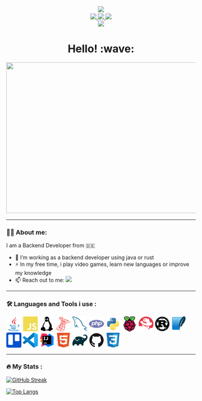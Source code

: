 <div id="header" align="center">
  <img src="https://media4.giphy.com/media/hS42TuYYnANLFR9IRQ/giphy_s.gif?cid=ecf05e474c8qp1s5qy0a5ckmkgx8a039ia9qxcffxt97ewaq&ep=v1_stickers_search&rid=giphy_s.gif&ct=ts" width="100"/>
  <div id="badges">
    <a href="https://discord.gg/XDJ6a6VXYH">
      <img src="https://img.shields.io/badge/Discord-7289da?style=for-the-badge&logo=discord"/>
    </a>
    <a href="https://jxson.de">
      <img src="https://img.shields.io/badge/About--me-A5668B?style=for-the-badge&logo=pinboard">
    </a>
    <a href="https://www.youtube.com/channel/UCdJAYw6Johc6eK_4vKiTayw">
      <img src="https://img.shields.io/badge/Youtube-red?style=for-the-badge&logo=youtube">
    </a>
  </div>
  <img src="https://komarev.com/ghpvc/?username=dev-json&style=for-the-badge&color=A43B3B"/>
  <h1>
    Hello! :wave:
  </h1>
</div>
<div align="center">
  <img src="https://media.giphy.com/media/dWesBcTLavkZuG35MI/giphy.gif" width="600" height="400"/>
</div>

---

### :man_technologist: About me:
I am a Backend Developer from :de: 
- :telescope: I’m working as a backend developer using java or rust
- :zap: In my free time, i play video games, learn new languages or improve my knowledge
- :mailbox: Reach out to me: <a href="mailto::jason.mey11@gmail.com"> <img src="https://img.shields.io/badge/Mail-1bbcfa?style=flat&logo=gmail&logoColor=ffffff"> </a>

---

### :hammer_and_wrench: Languages and Tools i use :
<div>
  <img src="https://github.com/devicons/devicon/blob/master/icons/java/java-original.svg" alt="Java" width="40" height="40">
  <img src="https://github.com/devicons/devicon/blob/master/icons/javascript/javascript-plain.svg" alt="Javascript" width="40" height="40">
  <img src="https://github.com/devicons/devicon/blob/master/icons/linux/linux-plain.svg" alt="Linux" width="40" height="40">
  <img src="https://github.com/devicons/devicon/blob/master/icons/microsoftsqlserver/microsoftsqlserver-plain.svg" alt="Microsoft SQL Server" width="40" height="40">
  <img src="https://github.com/devicons/devicon/blob/master/icons/mysql/mysql-original.svg" alt="MySQL" width="40" height="40">
  <img src="https://github.com/devicons/devicon/blob/master/icons/php/php-plain.svg" alt="PHP" width="40" height="40">
  <img src="https://github.com/devicons/devicon/blob/master/icons/python/python-original.svg" alt="Python" width="40" height="40">
  <img src="https://github.com/devicons/devicon/blob/master/icons/raspberrypi/raspberrypi-original.svg" alt="Raspberry Pi" width="40" height="40">
  <img src="https://github.com/devicons/devicon/blob/master/icons/redhat/redhat-plain.svg" alt="RedHat" width="40" height="40">
  <img src="https://github.com/devicons/devicon/blob/master/icons/rust/rust-original.svg" alt="Rust" width="40" height="40">
  <img src="https://github.com/devicons/devicon/blob/master/icons/sqlite/sqlite-original.svg" alt="SQLite" width="40" height="40">
  <img src="https://github.com/devicons/devicon/blob/master/icons/trello/trello-plain.svg" alt="Trello" width="40" height="40">
  <img src="https://github.com/devicons/devicon/blob/master/icons/vscode/vscode-original.svg" alt="VSCode" width="40" height="40">
  <img src="https://github.com/devicons/devicon/blob/master/icons/intellij/intellij-original.svg" alt="IntelliJ" width="40" height="40">
  <img src="https://github.com/devicons/devicon/blob/master/icons/html5/html5-original.svg" alt="HTML5" width="40" height="40">
  <img src="https://github.com/devicons/devicon/blob/master/icons/gradle/gradle-original.svg" alt="Gradle" width="40" height="40">
  <img src="https://github.com/devicons/devicon/blob/master/icons/github/github-original.svg" alt="Github" width="40" height="40"/>
  <img src="https://github.com/devicons/devicon/blob/master/icons/css3/css3-original.svg" alt="CSS3" width="40" height="40"/>
  <!--<img src="" width="40" height="40"/>
  <img src="" width="40" height="40"/>
  <img src="" width="40" height="40"/>-->
</div>

---

### :fire: My Stats :
[![GitHub Streak](https://github-readme-streak-stats.herokuapp.com?user=dev-json&theme=dark&hide_border=true)](https://git.io/streak-stats)

[![Top Langs](https://github-readme-stats.vercel.app/api/top-langs/?username=dev-json&show_icons=true&theme=dark&title_color=cd3232&text_color=e8e8e8&locale=en&layout=donut)](https://github.com/anuraghazra/github-readme-stats)

<!--<img src="https://img.shields.io/badge/Java-white?style=for-the-badge">
<img src="https://img.shields.io/badge/rust-black?style=for-the-badge&logo=rust">-->

